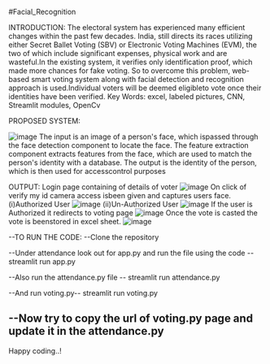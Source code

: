#Facial_Recognition

INTRODUCTION:
The electoral system has experienced many efficient changes within the past few decades. India, still directs its races utilizing either Secret Ballet Voting (SBV) or Electronic Voting Machines (EVM), the two of which include significant expenses, physical work and are wasteful.In the existing system, it verifies only identification proof, which made more chances for fake voting. So to overcome this problem, web-based smart voting system along with facial detection and recognition approach is used.Individual voters will be deemed eligibleto vote once their identities have been verified.
Key Words: excel, labeled pictures, CNN, Streamlit modules, OpenCv

PROPOSED SYSTEM:


![image](https://github.com/Lahari03msl/face_rec/assets/119775037/5bb704b6-53b8-46c5-893c-9ed8f23e7891)
The input is an image of a person's face, which ispassed through the face detection component to locate the face. The feature extraction component extracts features from the face, which are used to match the person's identity with a database. The output is the identity of the person, which is then used for accesscontrol purposes

OUTPUT:
Login page containing of details of voter
![image](https://github.com/Lahari03msl/face_rec/assets/119775037/148823f8-44cf-439e-bcb9-afc6e6545eb8)
On click of verify my id camera access isbeen given and captures users face.
(i)Authorized User
![image](https://github.com/Lahari03msl/face_rec/assets/119775037/e2673926-94d6-4730-b4e7-a2dcbd1bc499)
(ii)Un-Authorized User
![image](https://github.com/Lahari03msl/face_rec/assets/119775037/55192657-1d0a-4752-b5da-57136e858c25)
If the user is Authorized it redirects to voting page
![image](https://github.com/Lahari03msl/face_rec/assets/119775037/5d163118-2167-45ed-8521-741280c42195)
Once the vote is casted the vote is beenstored in excel sheet.
![image](https://github.com/Lahari03msl/face_rec/assets/119775037/026447a1-1a8c-4158-8c3c-1880e83ec849)

--TO RUN THE CODE:
--Clone the repository


--Under attendance look out for app.py and run the file using the code -- streamlit run app.py


--Also run the attendance.py file -- streamlit run attendance.py


--And run voting.py-- streamlit run voting.py


--Now try to copy the url of voting.py page and update it in the attendance.py 
--
Happy coding..!


